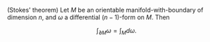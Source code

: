 (Stokes' theorem) Let $M$ be an orientable manifold-with-boundary of dimension $n$, and $\omega$ a differential $(n-1)$-form on $M$. Then

$$
\int_{\partial M} \omega = \int_{M} d\omega.
$$
